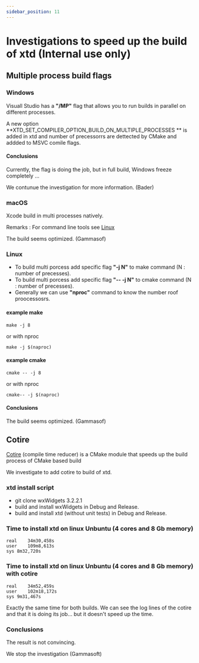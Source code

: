 ```yaml
---
sidebar_position: 11
---
```


# Investigations to speed up the build of xtd (**Internal use only**)

## Multiple process build flags

### Windows

Visuall Studio has a **"/MP"** flag that allows you to run builds in parallel on different processes.

A new option **XTD_SET_COMPILER_OPTION_BUILD_ON_MULTIPLE_PROCESSES ** is added in xtd and number of precessorrs are dettected by CMake and addded to MSVC comile flags.

#### Conclusions

Currently, the flag is doing the job, but in full build, Windows freeze completely ...

We contunue the investigation for more information. (Bader)

### macOS

Xcode build in multi processes natively.

Remarks : For command line tools see [Linux](#linux)

The build seems optimized. (Gammasof)

### Linux 

* To build multi porcess add specific flag **"-j N"** to make command (N : number of precesses).
* To build multi porcess add specific flag **"-- -j N"** to cmake command (N : number of precesses).
* Generally we can use **"nproc"** command to know the number roof proocessosrs.

#### example make

```shell
make -j 8
```

or with nproc

```shell
make -j $(naproc)
```

#### example cmake

```shell
cmake -- -j 8
```

or with nproc

```shell
cmake-- -j $(naproc)
```

#### Conclusions

The build seems optimized. (Gammasof)

## Cotire

[Cotire](https://github.com/sakra/cotire) (compile time reducer) is a CMake module that speeds up the build process of CMake based build 

We investigate to add cotire to build of xtd.

### xtd install script

* git clone wxWidgets 3.2.2.1
* build and install wxWidgets in Debug and Release.
* build and install xtd (without unit tests) in Debug and Release.

### Time to install xtd on linux Unbuntu (4 cores and 8 Gb memory)

```
real	34m30,458s
user	109m8,613s
sys	8m32,720s
```

### Time to install xtd on linux Unbuntu (4 cores and 8 Gb memory) with cotire

```
real	34m52,459s
user	102m18,172s
sys	9m31,467s
```

Exactly the same time for both builds.
We can see the log lines of the cotire and that it is doing its job... but it doesn't speed up the time.

### Conclusions

The result is not convincing.

We stop the investigation (Gammasoft)

